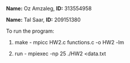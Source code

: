 **Name:** Oz Amzaleg, **ID:** 313554958

**Name:** Tal Saar, **ID:** 209151380

To run the program:

1) make - mpicc HW2.c functions.c  -o HW2 -lm

2) run -  mpiexec -np 25 ./HW2 <data.txt


